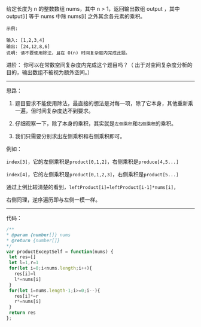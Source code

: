 给定长度为 n 的整数数组 nums，其中 n > 1，返回输出数组 output ，其中 output[i] 等于 nums 中除 nums[i] 之外其余各元素的乘积。

```
示例:

输入: [1,2,3,4]
输出: [24,12,8,6]
说明: 请不要使用除法，且在 O(n) 时间复杂度内完成此题。
```

进阶：
你可以在常数空间复杂度内完成这个题目吗？（ 出于对空间复杂度分析的目的，输出数组不被视为额外空间。）

-----
思路：
1. 题目要求不能使用除法，最直接的想法是对每一项，除了它本身，其他重新乘一遍，但时间复杂度达不到要求。

2. 仔细观察一下，除了本身的乘积，其实就是`左侧乘积`和`右侧乘积`的乘积。

3. 我们只需要分别求出左侧乘积和右侧乘积即可。

例如：
 
 `index[3]`，它的左侧乘积是`product[0,1,2]`，右侧乘积是`produce[4,5...]`
 
 `index[4]`，它的左侧乘积是`product[0,1,2,3]`，右侧乘积是`product[5...]`
 
 通过上例比较清楚的看到，`leftProduct[i]=leftProduct[i-1]*nums[i]`，
 
 右侧同理，逆序遍历即与左侧一模一样。
 
 -----
 
 代码：
 ```js
/**
 * @param {number[]} nums
 * @return {number[]}
 */
var productExceptSelf = function(nums) {
  let res=[]
  let l=1,r=1
  for(let i=0;i<nums.length;i++){
    res[i]=l
    l*=nums[i]
  }
  for(let i=nums.length-1;i>=0;i--){
    res[i]*=r
    r*=nums[i]
  }
  return res
};
```